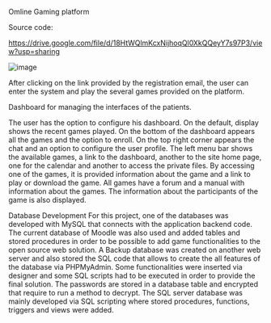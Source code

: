 Omline Gaming platform

Source code: 

https://drive.google.com/file/d/18HtWQlmKcxNijhoqQl0XkQQeyY7s97P3/view?usp=sharing


![image](https://user-images.githubusercontent.com/26171557/187051012-1a125890-440f-438a-b2bf-fc296063d591.png)


After clicking on the link provided by the registration email, the user can enter the system and play the several games provided on the platform.

Dashboard for managing the interfaces of the patients.

The user has the option to configure his dashboard. On the default, display shows the recent games played. On the bottom of the dashboard appears all the games and the option to enroll. On the top right corner appears the chat and an option to configure the user profile. The left menu bar shows the available games, a link to the dashboard, another to the site home page, one for the calendar and another to access the private files.
By accessing one of the games, it is provided information about the game and a link to play or download the game. All games have a forum and a manual with information about the games. The information about the participants of the game is also displayed.

Database Development
For this project, one of the databases was developed with MySQL that connects with the application backend code. The current database of Moodle was also used and added tables and stored procedures in order to be possible to add game functionalities to the open source web solution. A Backup database was created on another web server and also stored the SQL code that allows to create the all features of the database via PHPMyAdmin. Some functionalities were inserted via designer and some SQL scripts had to be executed in order to provide the final solution. The passwords are stored in a database table and encrypted that require to run a method to decrypt.
The SQL server database was mainly developed via SQL scripting where stored procedures, functions, triggers and views were added.
